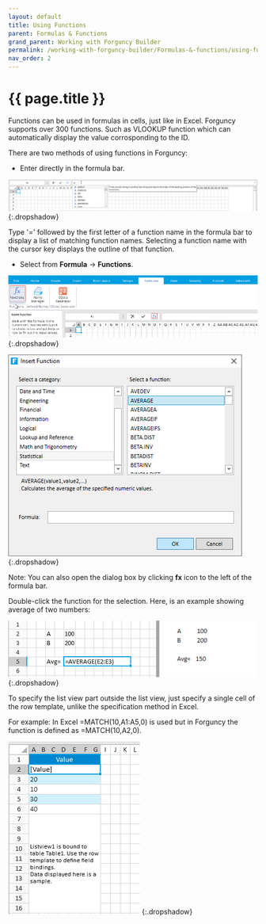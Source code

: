```yaml
---
layout: default
title: Using Functions
parent: Formulas & Functions
grand_parent: Working with Forguncy Builder
permalink: /working-with-forguncy-builder/Formulas-&-functions/using-functions/
nav_order: 2
---
```


# {{ page.title }}

Functions can be used in formulas in cells, just like in Excel. Forguncy supports over 300 functions. Such as VLOOKUP function which can automatically display the value corrosponding to the ID.

There are two methods of using functions in Forguncy:

- Enter directly in the formula bar.

![function-formula-bar](/assets/images/product-images/function-formula-bar.png)
{:.dropshadow}

Type '=' followed by the first letter of a function name in the formula bar to display a list of matching function names. Selecting a function name with the cursor key displays the outline of that function.

- Select from **Formula** -> **Functions**.

![functions-formula-tab](/assets/images/product-images/functions-formula-tab.png)
{:.dropshadow}

![insert-function-dialog](/assets/images/product-images/insert-function-dialog.png)
{:.dropshadow}

Note: You can also open the dialog box by clicking **fx** icon to the left of the formula bar.

Double-click the function for the selection. Here, is an example showing average of two numbers:

![functions-example](/assets/images/product-images/functions-example.png)
{:.dropshadow}

To specify the list view part outside the list view, just specify a single cell of the row template, unlike the specification method in Excel. 

For example: In Excel =MATCH(10,A1:A5,0) is used but in Forguncy the function is defined as =MATCH(10,A2,0).

![function-match-argument](/assets/images/product-images/function-match-argument.png)
{:.dropshadow}